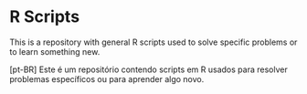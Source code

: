# R Scripts

This is a repository with general R scripts used to solve specific problems or to learn something new. 

[pt-BR] Este é um repositório contendo scripts em R usados para resolver problemas específicos ou para aprender algo novo.
